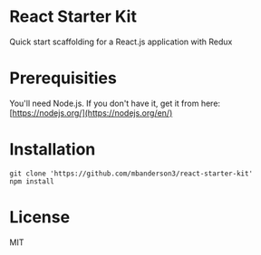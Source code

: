# React Starter Kit
Quick start scaffolding for a React.js application with Redux

# Prerequisities

You'll need Node.js. If you don't have it, get it from here: [https://nodejs.org/](https://nodejs.org/en/)

# Installation

    git clone 'https://github.com/mbanderson3/react-starter-kit'
    npm install

# License
MIT
